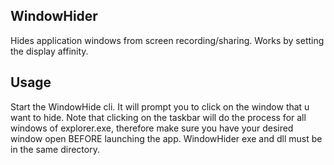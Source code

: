 ## WindowHider
Hides application windows from screen recording/sharing.
Works by setting the display affinity.

## Usage
Start the WindowHide cli. It will prompt you to click on the window that u want to hide. Note that clicking on the taskbar will do the process for all windows of explorer.exe, therefore make sure you have your desired window open BEFORE launching the app.
WindowHider exe and dll must be in the same directory.
